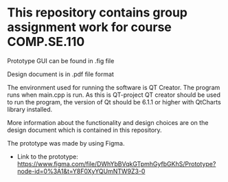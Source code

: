 # This repository contains group assignment work for course COMP.SE.110

Prototype GUI can be found in .fig file

Design document is in .pdf file format

The environment used for running the software is QT Creator. The program runs when main.cpp is run. As this is 
QT-project QT creator should be used to run the program, the version of Qt 
should be 6.1.1 or higher with QtCharts library installed.


More information about the functionality and design choices are on the design 
document which is contained in this repository.

The prototype was made by using Figma.
- Link to the prototype: https://www.figma.com/file/DWhYbBVqkGTpmhGyfbGKhS/Prototype?node-id=0%3A1&t=Y8F0XyYQUmNTW9Z3-0
